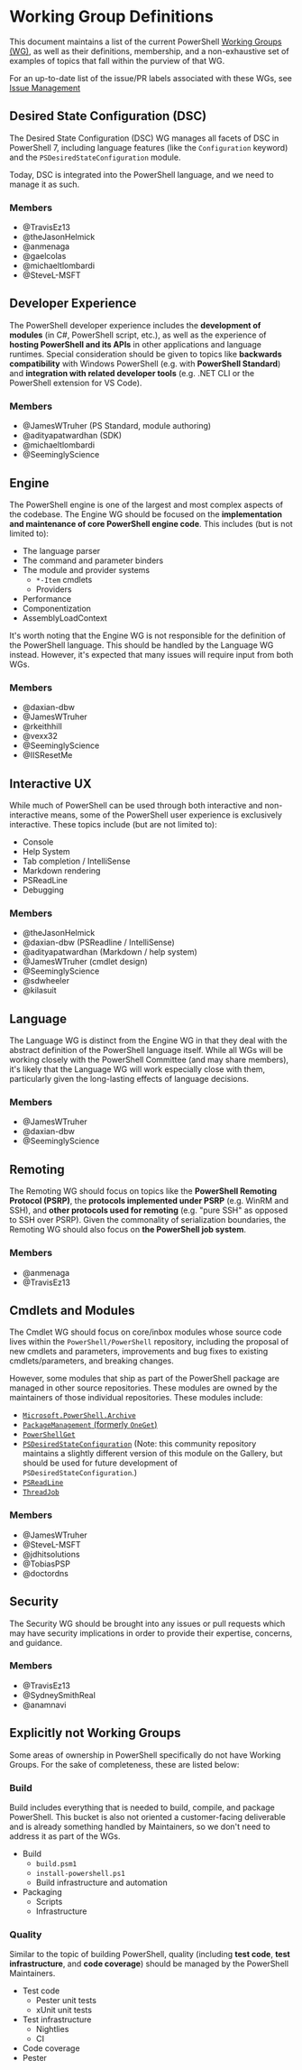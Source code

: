 # Working Group Definitions

This document maintains a list of the current PowerShell [Working Groups (WG)](working-group.md),
as well as their definitions, membership, and a non-exhaustive set of examples of topics that fall
within the purview of that WG.

For an up-to-date list of the issue/PR labels associated with these WGs,
see [Issue Management](../maintainers/issue-management.md)

## Desired State Configuration (DSC)

The Desired State Configuration (DSC) WG manages all facets of DSC in PowerShell 7,
including language features (like the `Configuration` keyword)
and the `PSDesiredStateConfiguration` module.

Today, DSC is integrated into the PowerShell language, and we need to manage it as such.

### Members

* @TravisEz13
* @theJasonHelmick
* @anmenaga
* @gaelcolas
* @michaeltlombardi
* @SteveL-MSFT

## Developer Experience

The PowerShell developer experience includes the **development of modules** (in C#, PowerShell script, etc.),
as well as the experience of **hosting PowerShell and its APIs** in other applications and language runtimes.
Special consideration should be given to topics like **backwards compatibility** with Windows PowerShell
(e.g. with **PowerShell Standard**) and **integration with related developer tools**
(e.g. .NET CLI or the PowerShell extension for VS Code).

### Members

* @JamesWTruher (PS Standard, module authoring)
* @adityapatwardhan (SDK)
* @michaeltlombardi
* @SeeminglyScience

## Engine

The PowerShell engine is one of the largest and most complex aspects of the codebase.
The Engine WG should be focused on the
**implementation and maintenance of core PowerShell engine code**.
This includes (but is not limited to):

* The language parser
* The command and parameter binders
* The module and provider systems
    * `*-Item` cmdlets
    * Providers
* Performance
* Componentization
* AssemblyLoadContext

It's worth noting that the Engine WG is not responsible for the definition of the PowerShell language.
This should be handled by the Language WG instead.
However, it's expected that many issues will require input from both WGs.

### Members

* @daxian-dbw
* @JamesWTruher
* @rkeithhill
* @vexx32
* @SeeminglyScience
* @IISResetMe

## Interactive UX

While much of PowerShell can be used through both interactive and non-interactive means,
some of the PowerShell user experience is exclusively interactive.
These topics include (but are not limited to):

* Console
* Help System
* Tab completion / IntelliSense
* Markdown rendering
* PSReadLine
* Debugging

### Members

* @theJasonHelmick
* @daxian-dbw (PSReadline / IntelliSense)
* @adityapatwardhan (Markdown / help system)
* @JamesWTruher (cmdlet design)
* @SeeminglyScience
* @sdwheeler
* @kilasuit

## Language

The Language WG is distinct from the Engine WG in that they deal with the abstract definition
of the PowerShell language itself.
While all WGs will be working closely with the PowerShell Committee (and may share members),
it's likely that the Language WG will work especially close with them,
particularly given the long-lasting effects of language decisions.

### Members

* @JamesWTruher
* @daxian-dbw
* @SeeminglyScience

## Remoting

The Remoting WG should focus on topics like the **PowerShell Remoting Protocol (PSRP)**,
the **protocols implemented under PSRP** (e.g. WinRM and SSH),
and **other protocols used for remoting** (e.g. "pure SSH" as opposed to SSH over PSRP).
Given the commonality of serialization boundaries, the Remoting WG should also focus on
**the PowerShell job system**.

### Members

* @anmenaga
* @TravisEz13

## Cmdlets and Modules

The Cmdlet WG should focus on core/inbox modules whose source code lives within the
`PowerShell/PowerShell` repository,
including the proposal of new cmdlets and parameters, improvements and bug fixes to existing
cmdlets/parameters, and breaking changes.

However, some modules that ship as part of the PowerShell package are managed in other source repositories.
These modules are owned by the maintainers of those individual repositories.
These modules include:

* [`Microsoft.PowerShell.Archive`](https://github.com/PowerShell/Microsoft.PowerShell.Archive)
* [`PackageManagement` (formerly `OneGet`)](https://github.com/OneGet/oneget)
* [`PowerShellGet`](https://github.com/PowerShell/PowerShellGet)
* [`PSDesiredStateConfiguration`](https://github.com/PowerShell/xPSDesiredStateConfiguration)
  (Note: this community repository maintains a slightly different version of this module on the Gallery,
  but should be used for future development of `PSDesiredStateConfiguration`.)
* [`PSReadLine`](https://github.com/PowerShell/PSReadLine)
* [`ThreadJob`](https://github.com/PowerShell/Modules/tree/master/Modules/Microsoft.PowerShell.ThreadJob)

### Members

* @JamesWTruher
* @SteveL-MSFT
* @jdhitsolutions
* @TobiasPSP
* @doctordns

## Security

The Security WG should be brought into any issues or pull requests which may have security implications
in order to provide their expertise, concerns, and guidance.

### Members

* @TravisEz13
* @SydneySmithReal
* @anamnavi

## Explicitly not Working Groups

Some areas of ownership in PowerShell specifically do not have Working Groups.
For the sake of completeness, these are listed below:

### Build

Build includes everything that is needed to build, compile, and package PowerShell.
This bucket is also not oriented a customer-facing deliverable and is already something handled by Maintainers,
so we don't need to address it as part of the WGs.

* Build
    * `build.psm1`
    * `install-powershell.ps1`
    * Build infrastructure and automation
* Packaging
    * Scripts
    * Infrastructure

### Quality

Similar to the topic of building PowerShell, quality
(including **test code**, **test infrastructure**, and **code coverage**)
should be managed by the PowerShell Maintainers.

* Test code
    * Pester unit tests
    * xUnit unit tests
* Test infrastructure
    * Nightlies
    * CI
* Code coverage
* Pester

